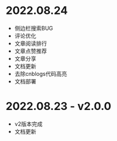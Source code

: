 # 2022.08.24
* 侧边栏搜索BUG
* 评论优化
* 文章阅读排行
* 文章点赞推荐
* 文章分享
* 文档更新
* 去除cnblogs代码高亮
* 文档部署

# 2022.08.23 - v2.0.0
* v2版本完成
* 文档更新
